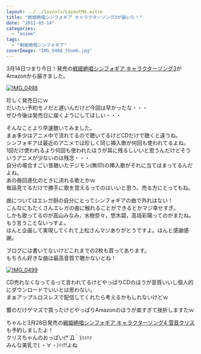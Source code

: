 ```yaml
---
layout: ../../layouts/LayoutMd.astro
title: "戦姫絶唱シンフォギア キャラクターソング3が届いた！"
date: "2012-03-14"
categories: 
  - "anime"
tags: 
  - "戦姫絶唱シンフォギア"
coverImage: "IMG_0498_thumb.jpg"
---
```


3月14日つまり今日！発売の[戦姫絶唱シンフォギア キャラクターソング3](http://www.amazon.co.jp/gp/product/B006UUIY6Q/ref=as_li_ss_tl?ie=UTF8&tag=mizuka123-22&linkCode=as2&camp=247&creative=7399&creativeASIN=B006UUIY6Q)がAmazonから届きました。

[![IMG_0498](images/IMG_0498_thumb.jpg "IMG_0498")](//mizuka123.net/wp-content/uploads/2012/03/IMG_04981.jpg)

珍しく発売日にｗ  
だいたい予約モノだと遅いんだけど今回は早かったな・・・  
ぜひ今後は発売日に届くようにしてほしい・・・

そんなことより早速聴いてみました。  
まぁ多少はアニメ中で流れてるので聴いてるけどCDだけで聴くと違うね。  
シンフォギアは最近のアニメでは珍しく同じ挿入歌が何回も使われてるよね。  
1回だけ使われるより何回も使われたほうが耳に残るしいいと思うんだけどそういうアニメが少ないのは残念・・・  
自分の場合すごい昔聴いたデジモン(無印)の挿入歌がそれに当てはまってるんだよね。  
あの毎回進化のときに流れる歌とかｗ  
毎話見てるだけで勝手に歌を覚えるってのはいいと思う。売る方にとってもね。

曲についてはエレガ厨の自分にとってシンフォギアの曲で外れはない！  
こんなにもたくさんエレガの曲に触れることができるとかマジ幸せすぎ。  
しかも歌ってるのが高山みなみ，水樹奈々，悠木碧，高垣彩陽ってのがまたね。  
もう言うことないっすよ。  
ほんと企画して実現してくれて上松さんマジありがとうですよ。ほんと感謝感謝。

ブログには書いてないけどこれまでの2枚も買ってあります。  
もちろん好きな曲は最高音質で聴かないとね！

[![IMG_0499](images/IMG_0499_thumb.jpg "IMG_0499")](//mizuka123.net/wp-content/uploads/2012/03/IMG_0499.jpg)

CD売れなくなってるって言われてるけどやっぱりCDのほうが音質いいし個人的にダウンロードでいいとは思わない。  
まぁアップルロスレスで配信してくれたら考えるかもしれないけどｗ

響のだけゲマズで買ったけどやっぱりAmazonのほうが楽すぎて挫折しますたｗ

ちゃんと3月28日発売の[戦姫絶唱シンフォギア キャラクターソング4 雪音クリス](http://www.amazon.co.jp/gp/product/B006ZO0BKY/ref=as_li_ss_tl?ie=UTF8&tag=mizuka123-22&linkCode=as2&camp=247&creative=7399&creativeASIN=B006ZO0BKY)も予約しましたよ！  
クリスちゃんのおっぱい(\*´Д｀)ﾊｧﾊｧ  
みんな美乳で( ・∀・)ｲｲ!!よね
